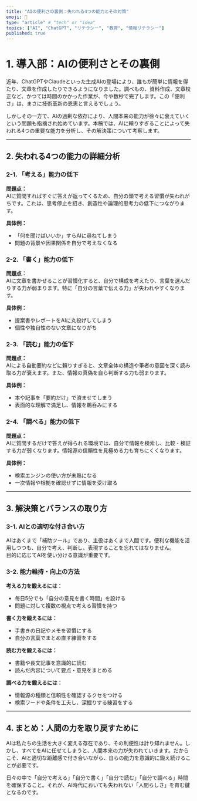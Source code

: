 ```yaml
---
title: "AIの便利さの裏側：失われる4つの能力とその対策"
emoji: 🤖
type: "article" # "tech" or "idea"
topics: ["AI", "ChatGPT", "リテラシー", "教育", "情報リテラシー"]
published: true
---
```


# 1. 導入部：AIの便利さとその裏側

近年、ChatGPTやClaudeといった生成AIの登場により、誰もが簡単に情報を得たり、文章を作成したりできるようになりました。調べもの、資料作成、文章校正など、かつては時間のかかった作業が、今や数秒で完了します。この「便利さ」は、まさに技術革新の恩恵と言えるでしょう。

しかしその一方で、AIの過剰な依存により、人間本来の能力が徐々に衰えていくという問題も指摘され始めています。本稿では、AIに頼りすぎることによって失われる4つの重要な能力を分析し、その解決策について考察します。

---

## 2. 失われる4つの能力の詳細分析

### 2-1. 「考える」能力の低下

**問題点：**  
AIに質問すればすぐに答えが返ってくるため、自分の頭で考える習慣が失われがちです。これは、思考停止を招き、創造性や論理的思考力の低下につながります。

**具体例：**  
- 「何を聞けばいいか」すらAIに尋ねてしまう  
- 問題の背景や因果関係を自分で考えなくなる

### 2-2. 「書く」能力の低下

**問題点：**  
AIに文章を書かせることが習慣化すると、自分で構成を考えたり、言葉を選んだりする力が弱まります。特に「自分の言葉で伝える力」が失われやすくなります。

**具体例：**  
- 提案書やレポートをAIに丸投げしてしまう  
- 個性や独自性のない文章になりがち

### 2-3. 「読む」能力の低下

**問題点：**  
AIによる自動要約などに頼りすぎると、文章全体の構造や筆者の意図を深く読み取る力が衰えます。また、情報の真偽を自ら判断する力も弱まります。

**具体例：**  
- 本や記事を「要約だけ」で済ませてしまう  
- 表面的な理解で満足し、情報を鵜呑みにする

### 2-4. 「調べる」能力の低下

**問題点：**  
AIに質問するだけで答えが得られる環境では、自分で情報を検索し、比較・検証する力が弱くなります。情報源の信頼性を見極める力も育ちにくくなります。

**具体例：**  
- 検索エンジンの使い方が未熟になる  
- 一次情報や根拠を確認せずに情報を受け取る

---

## 3. 解決策とバランスの取り方

### 3-1. AIとの適切な付き合い方

AIはあくまで「補助ツール」であり、主役はあくまで人間です。便利な機能を活用しつつも、自分で考え、判断し、表現することを忘れてはなりません。  
目的に応じてAIを使い分ける意識が重要です。

### 3-2. 能力維持・向上の方法

**考える力を鍛えるには：**  
- 毎日5分でも「自分の意見を書く時間」を設ける  
- 問題に対して複数の視点で考える習慣を持つ  

**書く力を鍛えるには：**  
- 手書きの日記やメモを習慣にする  
- 自分の言葉でまとめ直す練習をする  

**読む力を鍛えるには：**  
- 書籍や長文記事を意識的に読む  
- 読んだ内容について要点・意見をまとめる  

**調べる力を鍛えるには：**  
- 情報源の種類と信頼性を確認するクセをつける  
- 検索ワードや条件を工夫し、深掘りする練習をする  

---

## 4. まとめ：人間の力を取り戻すために

AIは私たちの生活を大きく変える存在であり、その利便性は計り知れません。しかし、すべてをAIに任せてしまうと、人間本来の力が失われていきます。だからこそ、AIと適切な距離感で付き合いながら、自らの能力を意識的に鍛え続けることが必要です。

日々の中で「自分で考える」「自分で書く」「自分で読む」「自分で調べる」時間を確保すること。それが、AI時代においても失われない「人間らしさ」を育む鍵となるのです。
